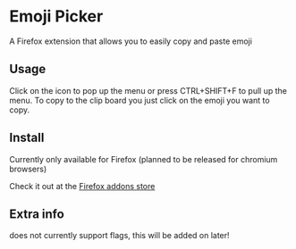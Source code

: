 # Emoji Picker
A Firefox extension that allows you to easily copy and paste emoji

## Usage
Click on the icon to pop up the menu or press CTRL+SHIFT+F to pull up the menu. To copy to the clip board you just click on the emoji you want to copy.

## Install
Currently only available for Firefox (planned to be released for chromium browsers)

Check it out at the [Firefox addons store](link)

## Extra info
does not currently support flags, this will be added on later!